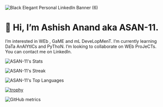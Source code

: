 ![Black Elegant Personal LinkedIn Banner (6)](https://github.com/ASAN-11/ASAN-11/assets/101577713/ff377f0e-e9e7-4770-a098-96cf06eb0d85)
# 👋 Hi, I’m Ashish Anand aka ASAN-11.
I’m interested in WEb , GaME and mL DeveLopMenT.
I’m currently learning DaTa AnAlYtICs and PyThoN.
I’m looking to collaborate on WEb ProJeCTs. 
You can contact me on LinkedIn.

![ASAN-11's Stats](https://github-readme-stats.vercel.app/api?username=ASAN-11&theme=vue-dark&show_icons=true&hide_border=true&count_private=true)

![ASAN-11's Streak](https://github-readme-streak-stats.herokuapp.com/?user=ASAN-11&theme=vue-dark&hide_border=true)

![ASAN-11's Top Languages](https://github-readme-stats.vercel.app/api/top-langs/?username=ASAN-11&theme=vue-dark&show_icons=true&hide_border=true&layout=compact)

[![trophy](https://github-profile-trophy.vercel.app/?username=ASAN-11)](https://github.com/ryo-ma/github-profile-trophy)


![GitHub metrics](https://metrics.lecoq.io/ASAN-11)  

